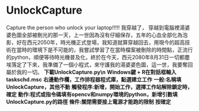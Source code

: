 # UnlockCapture
Capture the person who unlock your laptop!!!!!
我穿越了，
穿越到電腦裡湯婆婆色圖全部被刪光的那一天，上一世因為沒有仔細保存，五年的心血全部化為泡影，好在西元2050年，時光機正式登場，我知道就算穿越回去，用現今的超高技術在當時的環境下是不可能的，我嘗試學習了在當時檔案被刪除的時間點，正流行的python，順便等待時光機普及化，終於在今天，西元2080年8月31日一切都塵埃落定了下來，我準備了一個小程式，來守護我的湯婆婆色圖，這一世，我要奪回屬於我的一切。
**下載UnlockCapture.py\n**
**Windows鍵 + R在對話框輸入taskschd.msc**
**右邊動作欄，工作排程器程式庫，點選建立工作**
**一般:名稱填UnlockCapture，其他不動**
**觸發程序:新增，開始工作，選擇工作站解除鎖定時，確定**
**動作:程式或指令碼填有opencv和numpy環境的python，新增引數填UnlockCapture.py的路徑**
**條件:關閉需要接上電源才能跑的限制**
**按確定**
